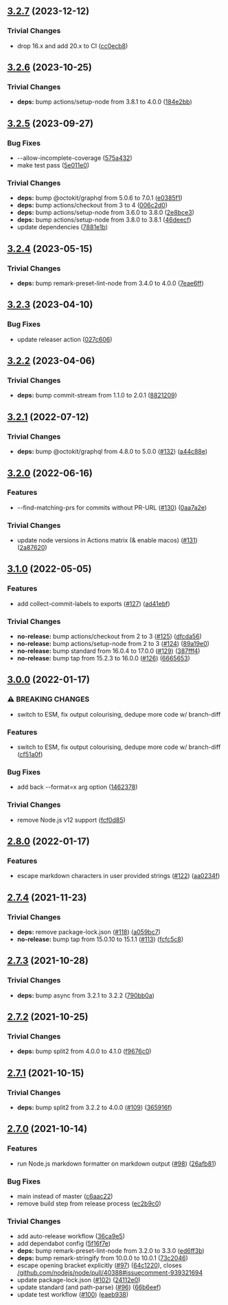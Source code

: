 ## [3.2.7](https://github.com/nodejs/changelog-maker/compare/v3.2.6...v3.2.7) (2023-12-12)


### Trivial Changes

* drop 16.x and add 20.x to CI ([cc0ecb8](https://github.com/nodejs/changelog-maker/commit/cc0ecb85bc75af438786e97196a560139045663a))

## [3.2.6](https://github.com/nodejs/changelog-maker/compare/v3.2.5...v3.2.6) (2023-10-25)


### Trivial Changes

* **deps:** bump actions/setup-node from 3.8.1 to 4.0.0 ([184e2bb](https://github.com/nodejs/changelog-maker/commit/184e2bb5d2644f414cc9b7b4d816b09fc2a4c4c0))

## [3.2.5](https://github.com/nodejs/changelog-maker/compare/v3.2.4...v3.2.5) (2023-09-27)


### Bug Fixes

* --allow-incomplete-coverage ([575a432](https://github.com/nodejs/changelog-maker/commit/575a432fa0889d03753e3666f942a0d1ace865ca))
* make test pass ([5e011e0](https://github.com/nodejs/changelog-maker/commit/5e011e0946deb507b9ca46e62dd40e5ee1b186ed))


### Trivial Changes

* **deps:** bump @octokit/graphql from 5.0.6 to 7.0.1 ([e0385f1](https://github.com/nodejs/changelog-maker/commit/e0385f16d18eeba0f10a7a2bbd54f210c3984f0d))
* **deps:** bump actions/checkout from 3 to 4 ([006c2d0](https://github.com/nodejs/changelog-maker/commit/006c2d04d4186287616537f509d702da9187894a))
* **deps:** bump actions/setup-node from 3.6.0 to 3.8.0 ([2e8bce3](https://github.com/nodejs/changelog-maker/commit/2e8bce3687c4f1369d5c1bb6adfbee6bb1bd2f51))
* **deps:** bump actions/setup-node from 3.8.0 to 3.8.1 ([46deecf](https://github.com/nodejs/changelog-maker/commit/46deecf379e56fadf0f0e8e22cdf77d0a115d7e1))
* update dependencies ([7881e1b](https://github.com/nodejs/changelog-maker/commit/7881e1bc0639ecc7e1cdd934bc24373542a0971a))

## [3.2.4](https://github.com/nodejs/changelog-maker/compare/v3.2.3...v3.2.4) (2023-05-15)


### Trivial Changes

* **deps:** bump remark-preset-lint-node from 3.4.0 to 4.0.0 ([7eae6ff](https://github.com/nodejs/changelog-maker/commit/7eae6ffe93ae346f8a017b5328c7d263843eeb17))

## [3.2.3](https://github.com/nodejs/changelog-maker/compare/v3.2.2...v3.2.3) (2023-04-10)


### Bug Fixes

* update releaser action ([027c606](https://github.com/nodejs/changelog-maker/commit/027c606c61951769a9d8de17abb1bc1bd5780282))

## [3.2.2](https://github.com/nodejs/changelog-maker/compare/v3.2.1...v3.2.2) (2023-04-06)


### Trivial Changes

* **deps:** bump commit-stream from 1.1.0 to 2.0.1 ([8821209](https://github.com/nodejs/changelog-maker/commit/8821209da3dae7ac2c6cf46285c02dedca4493c0))

## [3.2.1](https://github.com/nodejs/changelog-maker/compare/v3.2.0...v3.2.1) (2022-07-12)


### Trivial Changes

* **deps:** bump @octokit/graphql from 4.8.0 to 5.0.0 ([#132](https://github.com/nodejs/changelog-maker/issues/132)) ([a44c88e](https://github.com/nodejs/changelog-maker/commit/a44c88e33a47a415f18c0187e124c65e4ced440e))

## [3.2.0](https://github.com/nodejs/changelog-maker/compare/v3.1.0...v3.2.0) (2022-06-16)


### Features

* --find-matching-prs for commits without PR-URL ([#130](https://github.com/nodejs/changelog-maker/issues/130)) ([0aa7a2e](https://github.com/nodejs/changelog-maker/commit/0aa7a2ef785bc7d81e0442d3e57ccfb98f8a7ae0))


### Trivial Changes

* update node versions in Actions matrix (& enable macos) ([#131](https://github.com/nodejs/changelog-maker/issues/131)) ([2a87620](https://github.com/nodejs/changelog-maker/commit/2a87620b359f0d819c9fd5f05bdd79f9402f4491))

## [3.1.0](https://github.com/nodejs/changelog-maker/compare/v3.0.0...v3.1.0) (2022-05-05)


### Features

* add collect-commit-labels to exports ([#127](https://github.com/nodejs/changelog-maker/issues/127)) ([ad41ebf](https://github.com/nodejs/changelog-maker/commit/ad41ebff35b451b15452c3acb3fd24f0bcb78e40))


### Trivial Changes

* **no-release:** bump actions/checkout from 2 to 3 ([#125](https://github.com/nodejs/changelog-maker/issues/125)) ([dfcda56](https://github.com/nodejs/changelog-maker/commit/dfcda569a90f083a65dc6076805e16889f69bc72))
* **no-release:** bump actions/setup-node from 2 to 3 ([#124](https://github.com/nodejs/changelog-maker/issues/124)) ([89a19e0](https://github.com/nodejs/changelog-maker/commit/89a19e02119266c5c39006c083bca1b5d2b54e33))
* **no-release:** bump standard from 16.0.4 to 17.0.0 ([#129](https://github.com/nodejs/changelog-maker/issues/129)) ([387fff4](https://github.com/nodejs/changelog-maker/commit/387fff4c54112f46b84911a63ec2a9d2b79ab239))
* **no-release:** bump tap from 15.2.3 to 16.0.0 ([#126](https://github.com/nodejs/changelog-maker/issues/126)) ([6665653](https://github.com/nodejs/changelog-maker/commit/666565365d85f05a9741b63cf3455a0747ff567f))

## [3.0.0](https://github.com/nodejs/changelog-maker/compare/v2.8.0...v3.0.0) (2022-01-17)


### ⚠ BREAKING CHANGES

* switch to ESM, fix output colourising, dedupe more code w/ branch-diff

### Features

* switch to ESM, fix output colourising, dedupe more code w/ branch-diff ([cf51a0f](https://github.com/nodejs/changelog-maker/commit/cf51a0f0f74a6e222c8f150d699e2a210f6bb722))


### Bug Fixes

* add back --format=x arg option ([1462378](https://github.com/nodejs/changelog-maker/commit/146237837773b39196ae61399336e29365b4113d))


### Trivial Changes

* remove Node.js v12 support ([fcf0d85](https://github.com/nodejs/changelog-maker/commit/fcf0d854bf857b3b46c92f91c2f125b82813be5b))

## [2.8.0](https://github.com/nodejs/changelog-maker/compare/v2.7.4...v2.8.0) (2022-01-17)


### Features

* escape markdown characters in user provided strings ([#122](https://github.com/nodejs/changelog-maker/issues/122)) ([aa0234f](https://github.com/nodejs/changelog-maker/commit/aa0234f07cc7f9cfeb4c8a240e251943905a1518))

## [2.7.4](https://github.com/nodejs/changelog-maker/compare/v2.7.3...v2.7.4) (2021-11-23)


### Trivial Changes

* **deps:** remove package-lock.json ([#118](https://github.com/nodejs/changelog-maker/issues/118)) ([a059bc7](https://github.com/nodejs/changelog-maker/commit/a059bc7ca9b5e16b6678f4f419454aff76fd4b5b))
* **no-release:** bump tap from 15.0.10 to 15.1.1 ([#113](https://github.com/nodejs/changelog-maker/issues/113)) ([fcfc5c8](https://github.com/nodejs/changelog-maker/commit/fcfc5c80ded8f64ae4bf672828272287d34a2b27))

## [2.7.3](https://github.com/nodejs/changelog-maker/compare/v2.7.2...v2.7.3) (2021-10-28)


### Trivial Changes

* **deps:** bump async from 3.2.1 to 3.2.2 ([790bb0a](https://github.com/nodejs/changelog-maker/commit/790bb0abb04f7d2e5730407fa1795570169701ce))

## [2.7.2](https://github.com/nodejs/changelog-maker/compare/v2.7.1...v2.7.2) (2021-10-25)


### Trivial Changes

* **deps:** bump split2 from 4.0.0 to 4.1.0 ([f9676c0](https://github.com/nodejs/changelog-maker/commit/f9676c0edbfc887b03c95de7d98a6806c0a47019))

## [2.7.1](https://github.com/nodejs/changelog-maker/compare/v2.7.0...v2.7.1) (2021-10-15)


### Trivial Changes

* **deps:** bump split2 from 3.2.2 to 4.0.0 ([#109](https://github.com/nodejs/changelog-maker/issues/109)) ([365916f](https://github.com/nodejs/changelog-maker/commit/365916f06e50e51c7123464b3d4331759cd6672f))

## [2.7.0](https://github.com/nodejs/changelog-maker/compare/v2.6.0...v2.7.0) (2021-10-14)


### Features

* run Node.js markdown formatter on markdown output ([#98](https://github.com/nodejs/changelog-maker/issues/98)) ([26afb81](https://github.com/nodejs/changelog-maker/commit/26afb813e74c87cdf53b9cf384fb43982ad57eaa))


### Bug Fixes

* main instead of master ([c6aac22](https://github.com/nodejs/changelog-maker/commit/c6aac227f76183b5d7bbd909c4daec60ec651a9a))
* remove build step from release process ([ec2b9c0](https://github.com/nodejs/changelog-maker/commit/ec2b9c056ca6bceb3211dade19aec82d7207fc8a))


### Trivial Changes

* add auto-release workflow ([36ca9e5](https://github.com/nodejs/changelog-maker/commit/36ca9e50c5b52594713b4cd5e4c75e964e1e7c7b))
* add dependabot config ([5f16f7e](https://github.com/nodejs/changelog-maker/commit/5f16f7eb0b44c3287b07bfde963f46b477b79464))
* **deps:** bump remark-preset-lint-node from 3.2.0 to 3.3.0 ([ed6ff3b](https://github.com/nodejs/changelog-maker/commit/ed6ff3b7a07d4c1176568ef82a20b7f225953cef))
* **deps:** bump remark-stringify from 10.0.0 to 10.0.1 ([73c2046](https://github.com/nodejs/changelog-maker/commit/73c20463cca533da6e94240185c87516124fbcf0))
* escape opening bracket explicitly ([#97](https://github.com/nodejs/changelog-maker/issues/97)) ([64c1220](https://github.com/nodejs/changelog-maker/commit/64c12201b0ba7c80f8de725c5f20bbbce3723848)), closes [/github.com/nodejs/node/pull/40388#issuecomment-939321694](https://github.com/nodejs//github.com/nodejs/node/pull/40388/issues/issuecomment-939321694)
* update package-lock.json ([#102](https://github.com/nodejs/changelog-maker/issues/102)) ([24112e0](https://github.com/nodejs/changelog-maker/commit/24112e0849849bfb9a85b1cf67e1d5309c508641))
* update standard (and path-parse) ([#96](https://github.com/nodejs/changelog-maker/issues/96)) ([66b6eef](https://github.com/nodejs/changelog-maker/commit/66b6eef843a0c6f05dc04999a8e4b2cb149fbb46))
* update test workflow ([#100](https://github.com/nodejs/changelog-maker/issues/100)) ([eaeb938](https://github.com/nodejs/changelog-maker/commit/eaeb938bd816b35224998c970ec182aea6f6e7f7))
